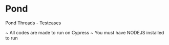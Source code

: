 # Pond
Pond Threads - Testcases

~ All codes are made to run on Cypress
~ You must have NODEJS installed to run
